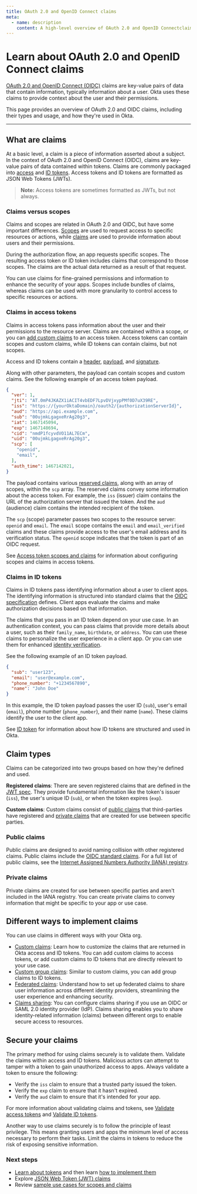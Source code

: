 ```yaml
---
title: OAuth 2.0 and OpenID Connect claims
meta:
  - name: description
    content: A high-level overview of OAuth 2.0 and OpenID Connectclaims.
---
```


# Learn about OAuth 2.0 and OpenID Connect claims

[OAuth 2.0 and OpenID Connect (OIDC)](/docs/concepts/oauth-openid) claims are key-value pairs of data that contain information, typically information about a user. Okta uses these claims to provide context about the user and their permissions.

This page provides an overview of OAuth 2.0 and OIDC claims, including their types and usage, and how they're used in Okta.

---

## What are claims

At a basic level, a claim is a piece of information asserted about a subject. In the context of OAuth 2.0 and OpenID Connect (OIDC), claims are key-value pairs of data contained within tokens. Claims are commonly packaged into [access](https://developer.okta.com/docs/api/openapi/okta-oauth/guides/overview/#access-token) and [ID tokens](https://developer.okta.com/docs/api/openapi/okta-oauth/guides/overview/#id-token). Access tokens and ID tokens are formatted as JSON Web Tokens (JWTs).

> **Note:** Access tokens are sometimes formatted as JWTs, but not always.

### Claims versus scopes

Claims and scopes are related in OAuth 2.0 and OIDC, but have some important differences. [Scopes](https://developer.okta.com/docs/api/openapi/okta-oauth/guides/overview/#scopes) are used to request access to specific resources or actions, while [claims](https://developer.okta.com/docs/api/openapi/okta-oauth/guides/overview/#claims) are used to provide information about users and their permissions.

During the authorization flow, an app requests specific scopes. The resulting access token or ID token includes claims that correspond to those scopes. The claims are the actual data returned as a result of that request.

You can use claims for fine-grained permissions and information to enhance the security of your apps. Scopes include bundles of claims, whereas claims can be used with more granularity to control access to specific resources or actions.

### Claims in access tokens

Claims in access tokens pass information about the user and their permissions to the resource server. Claims are contained within a scope, or you can [add custom claims](/docs/guides/customize-tokens-returned-from-okta/main/) to an access token. Access tokens can contain scopes and custom claims, while ID tokens can contain claims, but not scopes.

Access and ID tokens contain a [header](https://developer.okta.com/docs/api/openapi/okta-oauth/guides/overview/#access-token-header), [payload](https://developer.okta.com/docs/api/openapi/okta-oauth/guides/overview/#access-token-payload), and [signature](https://developer.okta.com/docs/api/openapi/okta-oauth/guides/overview/#access-token-signature).

Along with other parameters, the payload can contain scopes and custom claims. See the following example of an access token payload.

```json
{
  "ver": 1,
  "jti": "AT.0mP4JKAZX1iACIT4vbEDF7LpvDVjxypPMf0D7uX39RE",
  "iss": "https://{yourOktaDomain}/oauth2/{authorizationServerId}",
  "aud": "https://api.example.com",
  "sub": "00ujmkLgagxeRrAg20g3",
  "iat": 1467145094,
  "exp": 1467148694,
  "cid": "nmdP1fcyvdVO11AL7ECm",
  "uid": "00ujmkLgagxeRrAg20g3",
  "scp": [
    "openid",
    "email",
  ],
  "auth_time": 1467142021,
}
```

The payload contains various [reserved claims](https://developer.okta.com/docs/api/openapi/okta-oauth/guides/overview/#reserved-claims-in-the-payload-section), along with an array of scopes, within the `scp` array. The reserved claims convey some information about the access token. For example, the `iss` (issuer) claim contains the URL of the authorization server that issued the token. And the `aud` (audience) claim contains the intended recipient of the token.

The `scp` (scope) parameter passes two scopes to the resource server: `openid` and `email`. The `email` scope contains the `email` and `email_verified` claims and these claims provide access to the user's email address and its verification status. The `openid` scope indicates that the token is part of an OIDC request.

See [Access token scopes and claims](https://developer.okta.com/docs/api/openapi/okta-oauth/guides/overview/#access-token-scopes-and-claims) for information about configuring scopes and claims in access tokens.

### Claims in ID tokens

Claims in ID tokens pass identifying information about a user to client apps. The identifying information is structured into standard claims that the [OIDC specification](https://openid.net/specs/openid-connect-core-1_0.html#StandardClaims) defines. Client apps evaluate the claims and make authorization decisions based on that information.

The claims that you pass in an ID token depend on your use case. In an authentication context, you can pass claims that provide more details about a user, such as their `family_name`, `birthdate`, or `address`. You can use these claims to personalize the user experience in a client app. Or you can use them for enhanced [identity verification](/docs/guides/idv-integration/main/#supported-oidc-claims).

See the following example of an ID token payload.

```json
{
  "sub": "user123",
  "email": "user@example.com",
  "phone_number": "+1234567890",
  "name": "John Doe"
}
```

In this example, the ID token payload passes the user ID (`sub`), user's email (`email`), phone number (`phone_number`), and their name (`name`). These claims identify the user to the client app.

See [ID token](https://developer.okta.com/docs/api/openapi/okta-oauth/guides/overview/#id-token) for information about how ID tokens are structured and used in Okta.

## Claim types

Claims can be categorized into two groups based on how they're defined and used.

**Registered claims**: There are seven registered claims that are defined in the [JWT spec](https://datatracker.ietf.org/doc/html/rfc7519#section-4.1). They provide fundamental information like the token's issuer (`iss`), the user's unique ID (`sub`), or when the token expires (`exp`).

**Custom claims**: Custom claims consist of [public claims](#public-claims) that third-parties have registered and [private claims](#private-claims) that are created for use between specific parties.

### Public claims

Public claims are designed to avoid naming collision with other registered claims. Public claims include the [OIDC standard claims](https://openid.net/specs/openid-connect-core-1_0.html#StandardClaims). For a full list of public claims, see the [Internet Assigned Numbers Authority (IANA) registry](https://www.iana.org/assignments/jwt/jwt.xhtml).

### Private claims

Private claims are created for use between specific parties and aren't included in the IANA registry. You can create private claims to convey information that might be specific to your app or use case.

## Different ways to implement claims

You can use claims in different ways with your Okta org.

* [Custom claims](/docs/guides/configure-custom-claims/oktaoidc/main/): Learn how to customize the claims that are returned in Okta access and ID tokens. You can add custom claims to access tokens, or add custom claims to ID tokens that are directly relevant to your use case.
* [Custom group claims](/docs/guides/customize-tokens-returned-from-okta/main/): Similar to custom claims, you can add group claims to ID tokens.
* [Federated claims](/docs/guides/configure-federated-claims/oktaoidc/main/): Understand how to set up federated claims to share user information across different identity providers, streamlining the user experience and enhancing security.
* [Claims sharing](/docs/guides/configure-claims-sharing/oktaoidc/main/): You can configure claims sharing if you use an OIDC or SAML 2.0 identity provider (IdP). Claims sharing enables you to share identity-related information (claims) between different orgs to enable secure access to resources.

## Secure your claims

The primary method for using claims securely is to validate them. Validate the claims within access and ID tokens. Malicious actors can attempt to tamper with a token to gain unauthorized access to apps. Always validate a token to ensure the following:

* Verify the `iss` claim to ensure that a trusted party issued the token.
* Verify the `exp` claim to ensure that it hasn't expired.
* Verify the `aud` claim to ensure that it's intended for your app.

For more information about validating claims and tokens, see [Validate access tokens](/docs/guides/validate-access-tokens/dotnet/main/) and [Validate ID tokens](/docs/guides/validate-id-tokens/main/).

Another way to use claims securely is to follow the principle of least privilege. This means granting users and apps the minimum level of access necessary to perform their tasks. Limit the claims in tokens to reduce the risk of exposing sensitive information.

### Next steps

* [Learn about tokens](/docs/concepts/token-lifecycles/#token-types) and then learn [how to implement them](/docs/guides/tokens/)
* Explore [JSON Web Token (JWT) claims](https://auth0.com/docs/secure/tokens/json-web-tokens/json-web-token-claims)
* Review [sample use cases for scopes and claims](https://auth0.com/docs/get-started/apis/scopes/sample-use-cases-scopes-and-claims)
